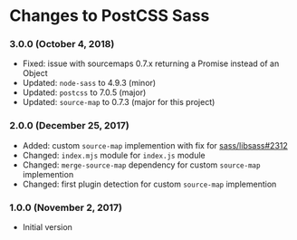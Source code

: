 # Changes to PostCSS Sass

### 3.0.0 (October 4, 2018)

- Fixed: issue with sourcemaps 0.7.x returning a Promise instead of an Object
- Updated: `node-sass` to 4.9.3 (minor)
- Updated: `postcss` to 7.0.5 (major)
- Updated: `source-map` to 0.7.3 (major for this project)

### 2.0.0 (December 25, 2017)

- Added: custom `source-map` implemention with fix for
  [sass/libsass#2312](https://github.com/sass/libsass/issues/2312)
- Changed: `index.mjs` module for `index.js` module
- Changed: `merge-source-map` dependency for custom `source-map` implemention
- Changed: first plugin detection for custom `source-map` implemention

### 1.0.0 (November 2, 2017)

- Initial version
